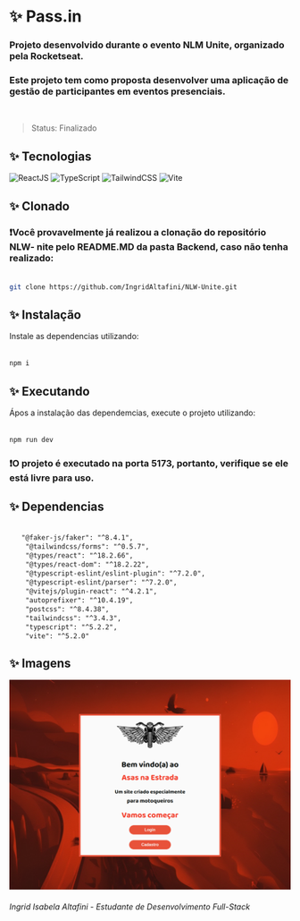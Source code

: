 
<h1>✨ Pass.in</h1>            

  <h3>Projeto desenvolvido durante o evento NLM Unite, organizado pela Rocketseat.</h3>  
  
  <h3>Este projeto tem como proposta desenvolver uma aplicação de gestão de participantes em eventos presenciais.</h3>  

</br>  

> Status: Finalizado  

  <h2>✨ Tecnologias</h2>  
  
  ![ReactJS](https://img.shields.io/badge/React-20232A?style=for-the-badge&logo=react&logoColor=61DAFB)
  ![TypeScript](https://img.shields.io/badge/TypeScript-007ACC?style=for-the-badge&logo=typescript&logoColor=white) 
  ![TailwindCSS](https://img.shields.io/badge/Tailwind_CSS-38B2AC?style=for-the-badge&logo=tailwind-css&logoColor=white)
  ![Vite](https://img.shields.io/badge/Vite-646CFF?style=for-the-badge&logo=vite&logoColor=white)
  
<h2>✨ Clonado</h2>  

  <h3>❗Você provavelmente já realizou a clonação do repositório NLW- nite pelo README.MD da pasta Backend, caso não tenha realizado:</h3>  

  
  ```bash  
  
git clone https://github.com/IngridAltafini/NLW-Unite.git

```  

<h2>✨ Instalação</h2>  


Instale as dependencias utilizando:  


```bash  

npm i  

```  

<h2>✨ Executando</h2>  

Ápos a instalação das dependemcias, execute o projeto utilizando:  


```bash  

npm run dev  

```  

<h3>❗O projeto é executado na porta 5173, portanto, verifique se ele está livre para uso.</h3>  
  

<h2>✨ Dependencias</h2>  


```  

   "@faker-js/faker": "^8.4.1",
    "@tailwindcss/forms": "^0.5.7",
    "@types/react": "^18.2.66",
    "@types/react-dom": "^18.2.22",
    "@typescript-eslint/eslint-plugin": "^7.2.0",
    "@typescript-eslint/parser": "^7.2.0",
    "@vitejs/plugin-react": "^4.2.1",
    "autoprefixer": "^10.4.19",
    "postcss": "^8.4.38",
    "tailwindcss": "^3.4.3",
    "typescript": "^5.2.2",
    "vite": "^5.2.0" 

```  

<h2>✨ Imagens </h2>  

![Pass.in](https://github.com/IngridAltafini/Asas-na-Estrada/blob/main/frontend/src/assets/readme/Welcome.png)

###### Ingrid Isabela Altafini - Estudante de Desenvolvimento Full-Stack  
